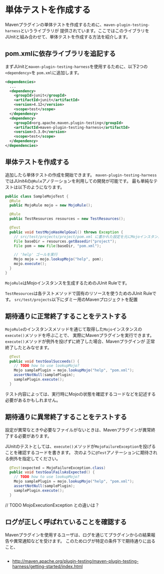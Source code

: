 # 単体テストを作成する

Mavenプラグインの単体テストを作成するために、`maven-plugin-testing-harness`というライブラリが
提供されています。ここではこのライブラリをJUnitと組み合わせて、単体テストを作成する方法を紹介します。


## pom.xmlに依存ライブラリを追記する

まずJUnitと`maven-plugin-testing-harness`を使用するために、以下2つの`<dependency>`を
`pom.xml`に追加します。

```xml
<dependencies>
  ...
  <dependency>
    <groupId>junit</groupId>
    <artifactId>junit</artifactId>
    <version>4.12</version>
    <scope>test</scope>
  </dependency>
  <dependency>
    <groupId>org.apache.maven.plugin-testing</groupId>
    <artifactId>maven-plugin-testing-harness</artifactId>
    <version>3.3.0</version>
    <scope>test</scope>
  </dependency>
</dependencies>
```

## 単体テストを作成する

追加したら単体テストの作成を開始できます。
`maven-plugin-testing-harness`ではJUnit4の`@Rule`アノテーションを利用しての開発が可能です。
最も単純なテストは以下のようになります。

```java
public class SampleMojoTest {
  @Rule
  public MojoRule mojo = new MojoRule();

  @Rule
  public TestResources resources = new TestResources();

  @Test
  public void testMojoHasHelpGoal() throws Exception {
    // src/test/projects/project/pom.xml に書かれた設定を元にMojoインスタンスを作成
    File baseDir = resources.getBasedir("project");
    File pom = new File(baseDir, "pom.xml");

    // 'help' ゴールを実行
    Mojo mojo = mojo.lookupMojo("help", pom);
    mojo.execute();
  }
}
```

`MojoRule`はMojoインスタンスを生成するためのJUnit Ruleです。

`TestResources`は各テストメソッドで固有のリソースを使うためのJUnit Ruleです。
`src/test/projects`以下にダミー用のMavenプロジェクトを配置


## 期待通りに正常終了することをテストする

`MojoRule`のインスタンスメソッドを通じて取得した`Mojo`インスタンスの`execute()`メソッドを呼ぶことで、
実際にMavenプラグインを実行できます。`execute()`メソッドが例外を投げずに終了した場合、Mavenプラグインが
正常終了したとみなせます。

```java
  @Test
  public void testGoalSucceeds() {
    // TODO how to use lookupMojo?
    Mojo samplePlugin = mojo.lookupMojo("help", "pom.xml");
    assertNotNull(samplePlugin);
    samplePlugin.execute();
  }
```

テスト内容によっては、実行時にMojoの状態を確認するコードなどを記述する必要があるかもしれません。

## 期待通りに異常終了することをテストする

設定が異常なときや必要なファイルがないときは、Mavenプラグインが異常終了する必要があります。

JUnitのテストとしては、`execute()`メソッドが`MojoFailureException`を投げることを確認するコードを書きます。
次のように`@Test`アノテーションに期待される例外を指定してください。

```java
  @Test(expected = MojoFailureException.class)
  public void testGoalFailsAsExpected() {
    // TODO how to use lookupMojo?
    Mojo samplePlugin = mojo.lookupMojo("help", "pom.xml");
    assertNotNull(samplePlugin);
    samplePlugin.execute();
  }
```

// TODO MojoExecutionException との違いは？

## ログが正しく呼ばれていることを確認する

Mavenプラグインを使用するユーザは、ログを通じてプラグインからの結果報告や異常通知などを受けます。
このためログが特定の条件下で期待通りに出ること、


```java
```



* http://maven.apache.org/plugin-testing/maven-plugin-testing-harness/getting-started/index.html
